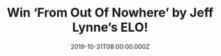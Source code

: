 ---
campaign-uuid: "c-4de4e375-e0d2-489a-97a1-a4d2e85d255f"
type: "Competition"
category: "Music"
date: "2019-10-31T08:00:00.000Z"
end-date: "2019-11-30T23:59:00.000Z"
disable-form: false
is_promoted: false
has_entry_page: true
title: "Win ‘From Out Of Nowhere’ by Jeff Lynne’s ELO!"
competition-description: "<p>Jeff Lynne’s ELO, whose music has touched fans deeply\
  \ across three generations now, has found himself in recent years at the peak of\
  \ his powers as a songwriter, musician and producer. The forthcoming album is finally\
  \ here and we are giving away a copy to you! Click below and it could be yours!</p>\n"
hero-header: "Win ‘From Out Of Nowhere’ by Jeff Lynne’s ELO!"
terms-confirmation: "N/A"
banner-img: "https://assets.expresslyapp.com/asset-e4b94766-2c7f-4feb-865d-12f144d2ce0a.jpg"
logo-left-href: "aaa.nme.com"
logo-left-image: "https://assets.expresslyapp.com/asset-d0070214-97e6-4c47-ae20-36ca0751d215.jpg"
logo-left-title: "NME AAA"
bg-image-hero: "https://assets.expresslyapp.com/asset-a89adccd-3d81-4e36-b799-c4f3b381dab1.jpg"
bg-image-first: "https://assets.expresslyapp.com/asset-e971eca9-a37d-4734-abb3-20100563f30e.jpg"
section1-content: "<p>Jeff Lynne’s ELO, whose music has touched fans deeply across\
  \ three generations now, has found himself in recent years at the peak of his powers\
  \ as a songwriter, musician and producer. The forthcoming album features a buoyant\
  \ title song which opens the ten-track record including the wistful “Help Yourself”\
  \ to the celebratory “Down Came the Rain” to the churning rocker “One More Time”\
  \ to the sweet closer, “Songbird.”</p>\n<p>’From Out of Nowhere’ shows Lynne finding\
  \ new facets to his signature sound, at once drawing on his globally loved legacy\
  \ and forging new paths in both sounds and emotions. Once again, he plays nearly\
  \ every note of the music on guitars, bass, piano, drums, keyboards and vibes, as\
  \ well as singing all of the lead and layered harmony vocals.</p>\n<p>Click below\
  \ for a chance to win it now.Good luck!</p>\n"
entry-title: "Win ‘From Out Of Nowhere’ by Jeff Lynne’s ELO!"
entry-content: "<p>Enter the draw to win ‘From Out Of Nowhere’ by Jeff Lynne’s ELO\
  \ by completing the form below before 23:59 on the 30th of November 2019.</p>\n"
has-winner: true
winner-title: "CONGRATULATIONS to Sandra S. who won Jeff Lynne’s ELO album!"
winner-banner: "https://assets.expresslyapp.com/asset-4a280275-b00b-49ad-8b6a-7132e813906f.jpg"
prize-description: "‘From Out Of Nowhere’ by Jeff Lynne’s ELO"
special-conditions: "Multiple entries are allowed up to one every day.\r\n\r\nThis\
  \ competition is also available on: http://club.expressly.io/competitons/jeff-lynnes-album-giveaway"
country-restrictions:
- "GB"
---